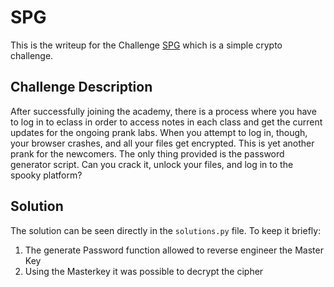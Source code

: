 # SPG

This is the writeup for the Challenge [SPG](https://app.hackthebox.com/challenges/SPG) which is a simple crypto challenge.

## Challenge Description

After successfully joining the academy, there is a process where you have to log in to eclass in order to access notes in each class and get the current updates for the ongoing prank labs. When you attempt to log in, though, your browser crashes, and all your files get encrypted. This is yet another prank for the newcomers. The only thing provided is the password generator script. Can you crack it, unlock your files, and log in to the spooky platform?


## Solution

The solution can be seen directly in the `solutions.py` file. To keep it briefly:

1. The generate Password function allowed to reverse engineer the Master Key
2. Using the Masterkey it was possible to decrypt the cipher
